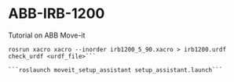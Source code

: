 # ABB-IRB-1200

Tutorial on ABB Move-it
 
 ```
 rosrun xacro xacro --inorder irb1200_5_90.xacro > irb1200.urdf
 check_urdf <urdf_file>```
 
```roslaunch moveit_setup_assistant setup_assistant.launch```
 
 
